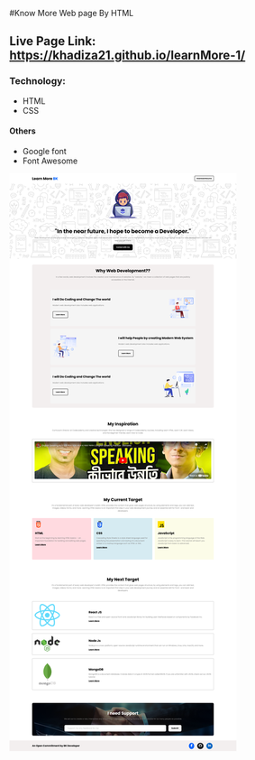 #Know More Web page By HTML

## Live Page Link: https://khadiza21.github.io/learnMore-1/

### Technology: 
- HTML
- CSS

#### Others
- Google font
- Font Awesome


![Alt text](./assets/learnmore-bk.png)
